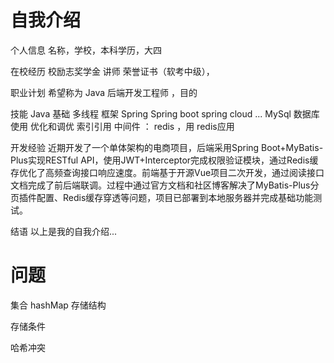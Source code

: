 
# 自我介绍

个人信息
名称，学校，本科学历，大四

在校经历
校励志奖学金
讲师
荣誉证书（软考中级），

职业计划
希望称为 Java 后端开发工程师 ，目的

技能 
Java 基础 多线程
框架  Spring Spring boot spring cloud ...
MySql 数据库使用 优化和调优 索引引用
中间件 ： redis ，用 redis应用

开发经验
近期开发了一个单体架构的电商项目，后端采用Spring Boot+MyBatis-Plus实现RESTful API，使用JWT+Interceptor完成权限验证模块，通过Redis缓存优化了高频查询接口响应速度。前端基于开源Vue项目二次开发，通过阅读接口文档完成了前后端联调。过程中通过官方文档和社区博客解决了MyBatis-Plus分页插件配置、Redis缓存穿透等问题，项目已部署到本地服务器并完成基础功能测试。

结语
以上是我的自我介绍...


# 问题

集合
hashMap
存储结构

存储条件

哈希冲突

